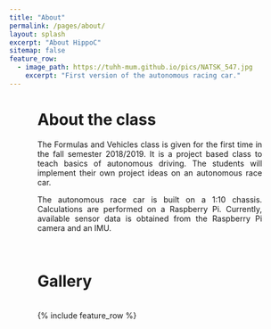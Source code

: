 ```yaml
---
title: "About"
permalink: /pages/about/
layout: splash
excerpt: "About HippoC"
sitemap: false
feature_row:
  - image_path: https://tuhh-mum.github.io/pics/NATSK_547.jpg
    excerpt: "First version of the autonomous racing car."   
---
```




<div style="margin-left:10%; margin-right:10%; text-align: justify">
  <h1>About the class</h1>
The Formulas and Vehicles class is given for the first time in the fall semester 2018/2019. It is a project based class to teach basics of autonomous driving. The students will implement their own project ideas on an autonomous race car.
  
The autonomous race car is built on a 1:10 chassis. Calculations are performed on a Raspberry Pi. Currently, available sensor data is obtained from the Raspberry Pi camera and an IMU.
</div>
<br>



<div style="margin-left:10%; margin-right:10%; text-align: justify">
  <h1>Gallery</h1>
</div>
<br>
<div style="width:80%;margin:auto;">{% include feature_row %}</div>

